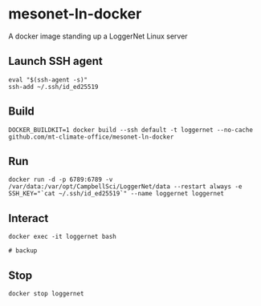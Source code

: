 # mesonet-ln-docker
A docker image standing up a LoggerNet Linux server

## Launch SSH agent
```
eval "$(ssh-agent -s)"
ssh-add ~/.ssh/id_ed25519
```

## Build
```
DOCKER_BUILDKIT=1 docker build --ssh default -t loggernet --no-cache github.com/mt-climate-office/mesonet-ln-docker

```

## Run
```
docker run -d -p 6789:6789 -v /var/data:/var/opt/CampbellSci/LoggerNet/data --restart always -e SSH_KEY="`cat ~/.ssh/id_ed25519`" --name loggernet loggernet
```

## Interact
```
docker exec -it loggernet bash

# backup

```

## Stop
```
docker stop loggernet
```